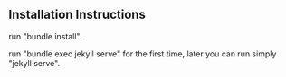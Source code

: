 ## Installation Instructions
run "bundle install".

run "bundle exec jekyll serve" for the first time, later you can run simply "jekyll serve".
